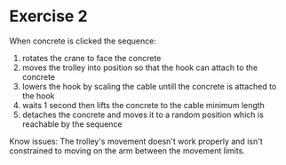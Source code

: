 # Exercise 2

When concrete is clicked the sequence:
1. rotates the crane to face the concrete
2. moves the trolley into position so that the hook can attach to the concrete
3. lowers the hook by scaling the cable untill the concrete is attached to the hook
4. waits 1 second then lifts the concrete to the cable minimum length
5. detaches the concrete and moves it to a random position which is reachable by the sequence

Know issues:
The trolley's movement doesn't work properly and isn't constrained to moving on the arm between the movement limits.
